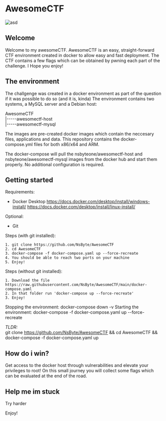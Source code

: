 # AwesomeCTF

![asd](https://images.deepai.org/art-image/641133ca6e0b4225a309d03edadbd3dc/capture-the-flag-0a2df9.jpg)

## Welcome
Welcome to my awesomeCTF. AwesomeCTF is an easy, straight-forward CTF environment created in docker to allow easy and fast deployment.
The CTF contains a few flags which can be obtained by pwning each part of the challenge.
I Hope you enjoy!

## The environment
The challgenge was created in a docker environment as part of the question if it was possible to do so (and it is, kinda)
The environment contains two systems, a MySQL server and a Debian host:

AwesomeCTF   
    |-----awesomectf-host   
    |-----awesomectf-mysql   

The images are pre-created docker images which contain the neccesary files, applications and data.
This repository contains the docker-compose.yml files for both x86/x64 and ARM.

The docker-compose will pull the nsbyteone/awesomectf-host and nsbyteone/awesomectf-mysql images from the docker hub and start them properly.
No additional configuration is required.

## Getting started

Requirements:
- Docker Desktop
https://docs.docker.com/desktop/install/windows-install/
https://docs.docker.com/desktop/install/linux-install/   

Optional:   
- Git

Steps (with git installed):   
```
1. git clone https://github.com/NsByte/AwesomeCTF
2. cd AwesomeCTF
3. docker-compose -f docker-compose.yaml up --force-recreate
4. You should be able to reach two ports on your machine
5. Enjoy!
```

Steps (without git installed):
```
1. Download the file https://raw.githubusercontent.com/NsByte/AwesomeCTF/main/docker-compose.yaml
2. In that folder run 'docker-compose up --force-recreate'
3. Enjoy!
```

Stopping the environment:
docker-compose down -v
Starting the environment:
docker-compose -f docker-compose.yaml up --force-recreate

*TLDR:*    
git clone https://github.com/NsByte/AwesomeCTF && cd AwesomeCTF && docker-compose -f docker-compose.yaml up

## How do i win?
Get access to the docker host through vulnerabilities and elevate your privileges to root!
On this small journey you will collect some flags which can be evaluated at the end of the road.

## Help me im stuck
Try harder

Enjoy!
